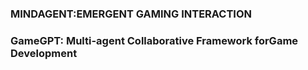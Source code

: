 ### MINDAGENT:EMERGENT GAMING INTERACTION



### GameGPT: Multi-agent Collaborative Framework forGame Development




